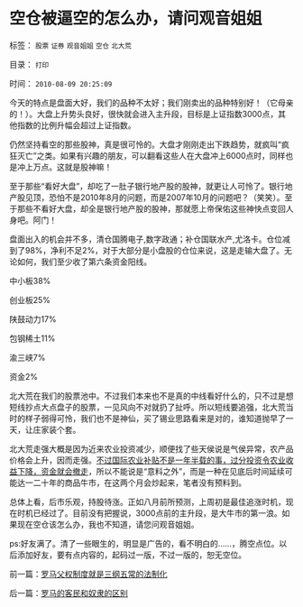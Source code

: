 # 空仓被逼空的怎么办，请问观音姐姐

标签： `股票` `证券` `观音姐姐` `空仓` `北大荒` 

目录： `打印`

时间： `2010-08-09 20:25:09`

今天的特点是盘面大好，我们的品种不太好；我们刚卖出的品种特别好！（它母亲的！）。大盘上升势头良好，很快就会进入主升段，目标是上证指数3000点，其他指数的比例升幅会超过上证指数。

仍然坚持看空的那些股神，真是很可怜的。大盘才刚刚走出下跌趋势，就疯叫“疯狂灭亡”之类。如果有兴趣的朋友，可以翻看这些人在大盘冲上6000点时，同样也是冲上万点。这就是股神嘛！

至于那些“看好大盘”，却吃了一肚子银行地产股的股神，就更让人可怜了。银行地产股见顶，恐怕不是2010年8月的问题，而是2007年10月的问题吧？（笑笑）。至于那些不看好大盘，却全是银行地产股的股神，那就愿上帝保佑这些神快点变回人身吧。阿门！

盘面出入的机会并不多，清仓国腾电子,数字政通；补仓国联水产,尤洛卡。仓位减到了98%，净利不足2%，对于大部分是小盘股的仓位来说，这是走输大盘了。无论如何，我们至少收了第六条资金阳线。

中小板38%

创业板25%

陕鼓动力17%

包钢稀土11%

渝三峡7%

资金2%

北大荒在我们的股票池中。不过我们本来也不是真的中线看好什么的，只不过是想短线抄点大点盘子的股票，一见风向不对就扔了扯呼。所以短线要追强，北大荒当时的样子弱得可怜，我们也不是神仙，买了锡业思路看来是对的，谁知道抛早了一天，让庄家装个套。

北大荒走强大概是因为近来农业投资减少，顺便找了些天侯说是气侯异常，农产品价格会上升，因而走强。[不过国际农业补贴不是一年半载的事，过分投资令农业收益下降，资金就会撤走](../../../2010/5/28/食品价格波动未必通货膨胀小心计划经济.md)，所以不能说是“意料之外”，而是一种在见底后时间延续可能达一二十年的商品牛市，在这两个月会炒起来，笔者没有预料到。

总体上看，后市乐观，持股待涨。正如八月前所预测，上周初是最佳追涨时机，现在时机已经过了。目前没有把握说，3000点前的主升段，是大牛市的第一浪。如果现在空仓该怎么办，我也不知道，请您问观音姐姐。

ps:好友满了。清了一些眼生的，明显是广告的，看不明白的……，腾空点位。以后添加好友，要有点内容的，起码过一版，不过一版的，恕无空位。



前一篇：[罗马父权制度就是三纲五常的法制化](../../../2010/8/8/罗马父权制度就是三纲五常的法制化.md)

后一篇：[罗马的客民和奴隶的区别](../../../2010/8/9/罗马的客民和奴隶的区别.md)